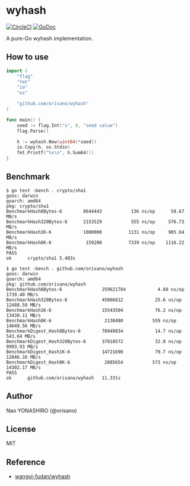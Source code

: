 # wyhash

[![CircleCI](https://circleci.com/gh/orisano/wyhash.svg?style=svg)](https://circleci.com/gh/orisano/wyhash)
[![GoDoc](https://godoc.org/github.com/orisano/wyhash?status.svg)](https://godoc.org/github.com/orisano/wyhash)

A pure-Go wyhash implementation.

## How to use
```go
import (
	"flag"
	"fmt"
	"io"
	"os"

	"github.com/orisano/wyhash"
)

func main() {
	seed := flag.Int("s", 0, "seed value")
	flag.Parse()

	h := wyhash.New(uint64(*seed))
	io.Copy(h, os.Stdin)
	fmt.Printf("%x\n", h.Sum64())
}
```

## Benchmark
```
$ go test -bench . crypto/sha1
goos: darwin
goarch: amd64
pkg: crypto/sha1
BenchmarkHash8Bytes-6     	 8644443	       136 ns/op	  58.67 MB/s
BenchmarkHash320Bytes-6   	 2153529	       555 ns/op	 576.73 MB/s
BenchmarkHash1K-6         	 1000000	      1131 ns/op	 905.64 MB/s
BenchmarkHash8K-6         	  159200	      7339 ns/op	1116.22 MB/s
PASS
ok  	crypto/sha1	5.483s
```

```
$ go test -bench . github.com/orisano/wyhash
goos: darwin
goarch: amd64
pkg: github.com/orisano/wyhash
BenchmarkHash8Bytes-6            	259621784	         4.60 ns/op	1739.40 MB/s
BenchmarkHash320Bytes-6          	45866812	        25.6 ns/op	12488.59 MB/s
BenchmarkHash1K-6                	15543504	        76.2 ns/op	13430.11 MB/s
BenchmarkHash8K-6                	 2138480	       559 ns/op	14649.56 MB/s
BenchmarkDigest_Hash8Bytes-6     	78949834	        14.7 ns/op	 543.64 MB/s
BenchmarkDigest_Hash320Bytes-6   	37010572	        32.0 ns/op	9993.93 MB/s
BenchmarkDigest_Hash1K-6         	14721690	        79.7 ns/op	12846.16 MB/s
BenchmarkDigest_Hash8K-6         	 2085654	       573 ns/op	14302.17 MB/s
PASS
ok  	github.com/orisano/wyhash	11.331s
```

## Author
Nao YONASHIRO (@orisano)

## License
MIT

## Reference
* [wangyi-fudan/wyhash](https://github.com/wangyi-fudan/wyhash)
